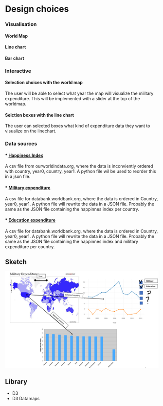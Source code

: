 # Design choices
### Visualisation
#### World Map
#### Line chart
#### Bar chart

### Interactive
#### Selection choices with the world map
The user will be able to select what year the map will visualize the military expenditure. This will be implemented with a slider at the top of the worldmap.
#### Selction boxes with the line chart
The user can selected boxes what kind of expenditure data they want to visualize on the linechart. 

### Data sources

#### * [Happiness Index](https://ourworldindata.org/happiness-and-life-satisfaction) 
A csv file from ourworldindata.org, where the data is inconviently ordered with country, year0, country, year1. A python file wil be used to reorder this in a json file.

#### * [Military expenditure](http://databank.worldbank.org/data/reports.aspx?source=2&series=MS.MIL.XPND.ZS&country=)
A csv file for databank.worldbank.org, where the data is ordered in Country, year0, year1. A python file will rewrite the data in a JSON file. Probably the same as the JSON file containing the happinnes index per country.

#### * [Education expenditure](http://databank.worldbank.org/data/reports.aspx?source=2&series=SE.XPD.TOTL.GB.ZS&country=)
A csv file for databank.worldbank.org, where the data is ordered in Country, year0, year1. A python file will rewrite the data in a JSON file. Probably the same as the JSON file containing the happinnes index and military expenditure per country.


## Sketch

![](/Pictures/pic2.PNG)

## Library
* D3
* D3 Datamaps
